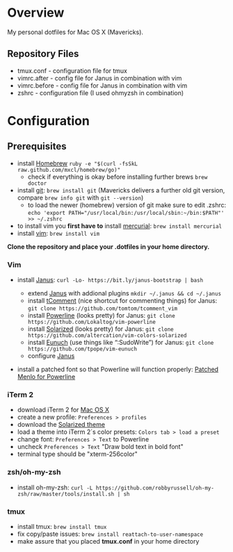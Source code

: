 # Overview
My personal dotfiles for Mac OS X (Mavericks).

## Repository Files
* tmux.conf - configuration file for tmux
* vimrc.after - config file for Janus in combination with vim
* vimrc.before - config file for Janus in combination with vim
* zshrc - configuration file (I used ohmyzsh in combination)

# Configuration
## Prerequisites

* install [Homebrew](http://mxcl.github.com/homebrew/) `ruby -e "$(curl -fsSkL raw.github.com/mxcl/homebrew/go)"`
	* check if everything is okay before installing further brews `brew doctor`
* install [git](http://git-scm.com): `brew install git` (Mavericks delivers a further old git version, compare `brew info git` with `git --version`)
	* to load the newer (homebrew) version of git make sure to edit .zshrc: `echo 'export PATH="/usr/local/bin:/usr/local/sbin:~/bin:$PATH"' >> ~/.zshrc`
* to install vim you **first have to** install [mercurial](http://mercurial.selenic.com): `brew install mercurial`
* install [vim](http://www.vim.org): `brew install vim`

**Clone the repository and place your .dotfiles in your home directory.**

### Vim
* install [Janus](https://github.com/carlhuda/janus/): `curl -Lo- https://bit.ly/janus-bootstrap | bash`
	* extend [Janus](https://github.com/carlhuda/janus) with addional plugins `mkdir ~/.janus && cd ~/.janus`
	* install [tComment](http://www.vim.org/scripts/script.php?script_id=1173) (nice shortcut for commenting things) for Janus: `git clone https://github.com/tomtom/tcomment_vim`
	* install [Powerline](https://github.com/Lokaltog/vim-powerline) (looks pretty) for Janus: `git clone https://github.com/Lokaltog/vim-powerline`
	* install [Solarized](http://ethanschoonover.com/solarized) (looks pretty) for Janus: `git clone https://github.com/altercation/vim-colors-solarized`
	* install [Eunuch](https://github.com/tpope/vim-eunuch) (use things like “:SudoWrite”) for Janus: `git clone https://github.com/tpope/vim-eunuch`
	* configure [Janus](https://github.com/carlhuda/janus)

* install a patched font so that Powerline will function properly: [Patched Menlo for Powerline](https://gist.github.com/1627888)

### iTerm 2
* download iTerm 2 for [Mac OS X](http://code.google.com/p/iterm2/downloads/list)
* create a new profile: `Preferences > profiles`
* download the [Solarized theme](https://github.com/altercation/solarized/tree/master/iterm2-colors-solarized)
* load a theme into iTerm 2´s color presets: `Colors tab > load a preset`
* change font: `Preferences > Text` to Powerline 
* uncheck `Preferences > Text` "Draw bold text in bold font"
* terminal type should be "xterm-256color"

### zsh/oh-my-zsh
* install oh-my-zsh: `curl -L https://github.com/robbyrussell/oh-my-zsh/raw/master/tools/install.sh | sh`

### tmux
* install tmux: `brew install tmux`
* fix copy/paste issues: `brew install reattach-to-user-namespace`
* make assure that you placed **tmux.conf** in your home directory

